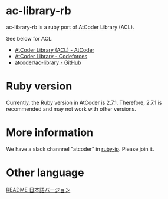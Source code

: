 # ac-library-rb

ac-library-rb is a ruby port of AtCoder Library (ACL).

See below for ACL.

- [AtCoder Library (ACL) - AtCoder](https://atcoder.jp/posts/517)
- [AtCoder Library - Codeforces](https://codeforces.com/blog/entry/82400)
- [atcoder/ac-library - GitHub](https://github.com/atcoder/ac-library)

# Ruby version

Currently, the Ruby version in AtCoder is 2.7.1.
Therefore, 2.7.1 is recommended and may not work with other versions.

# More information

We have a slack channnel "atcoder" in [ruby-jp](https://ruby-jp.github.io/).
Please join it.

# Other language

[README 日本語バージョン](README.ja.md)
